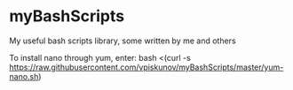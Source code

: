 # myBashScripts
My useful bash scripts library, some written by me and others

To install nano through yum, enter:
    bash <(curl -s https://raw.githubusercontent.com/vpiskunov/myBashScripts/master/yum-nano.sh)
